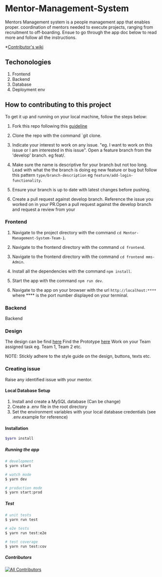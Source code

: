 # Mentor-Management-System

Mentors Management system is a people management app that enables proper.
coordination of mentors needed to execute projects, ranging from recruitment to off-boarding. Ensue to go through the app doc below to read more and follow all the instructions.

*[Contributor's wiki](https://github.com/ALCOpenSource/Mentor-Management-System-Team-1/wiki)

## Techonologies

1. Frontend
2. Backend
3. Database
4. Deployment env

## How to contributing to this project

To get it up and running on your local machine, follow the steps below:

1. Fork this repo following this [guideline](https://docs.github.com/en/get-started/quickstart/fork-a-repo)

2. Clone the repo with the command `git clone.

3. Indicate your interest to work on any issue. "eg. I want to work on this issue or I am interested in this issue". Open a feature branch from the 'develop' branch. eg feat/.

4. Make sure the name is descriptive for your branch but not too long. Lead with what the the branch is doing eg new feature or bug but follow this pattern `type/branch-description` eg `feature/add-login-functionality`.

5. Ensure your branch is up to date with latest changes before pushing.

6. Create a pull request against develop branch. Reference the issue you worked on in your PR.Open a pull request against the develop branch and request a review from your

### Frontend

1. Navigate to the project directory with the command `cd Mentor-Management-System-Team-1`.

2. Navigate to the frontend directory with the command `cd frontend`.

3. Navigate to the frontend directory with the command `cd frontend mms-Admin`.

4. Install all the dependencies with the command `npm install`.

5. Start the app with the command `npm run dev`.

6. Navigate to the app on your browser with the url `http://localhost:****` where **** is the port number displayed on your terminal.

### Backend

Backend

### Design

The design can be find [here](https://www.figma.com/file/JNZKj3lachPypSOMBOhC1e/MMS-ALC-0pen-Source-Project?t=oxc4As0deSW7RNa8-0)
Find the Prototype [here](https://www.figma.com/proto/JNZKj3lachPypSOMBOhC1e/MMS-ALC-0pen-Source-Project?page-id=6782%3A4428&node-id=6784%3A6712&viewport=565%2C382%2C0.02&scaling=min-zoom&starting-point-node-id=6784%3A6712)
Work on your Team assigned task eg. Team 1, Team 2 etc.
  
NOTE: Stickly adhere to the style guide on the design, buttons, texts etc.

### Creating issue

Raise any identified issue with your mentor.

#### Local Database Setup

1. Install and create a MySQL database (Can be change)
2. Create a .env file in the root directory
3. Set the environment variables with your local database credentials (see .env.example for reference)

#### Installation

```bash
$yarn install
```

##### Running the app

```bash
# development
$ yarn start

# watch mode
$ yarn dev

# production mode
$ yarn start:prod
```

##### Test

```bash
# unit tests
$ yarn run test

# e2e tests
$ yarn run test:e2e

# test coverage
$ yarn run test:cov
```

##### Contributors

<!-- ALL-CONTRIBUTORS-LIST:START - Do not remove or modify this section -->
<!-- prettier-ignore-start -->
<!-- markdownlint-disable -->

<!-- markdownlint-restore -->
<!-- prettier-ignore-end -->

<!-- ALL-CONTRIBUTORS-LIST:END -->

<!-- ALL-CONTRIBUTORS-BADGE:START - Do not remove or modify this section -->
[![All Contributors](https://img.shields.io/badge/all_contributors-8-orange.svg?style=flat-square)](#contributors)
<!-- ALL-CONTRIBUTORS-BADGE:END -->
